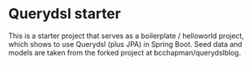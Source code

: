 Querydsl starter
============

This is a starter project that serves as a boilerplate / helloworld project, which shows to use Querydsl (plus JPA) in Spring Boot.
Seed data and models are taken from the forked project at bcchapman/querydslblog.
